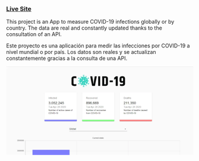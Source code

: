 ### [Live Site](https://virus-covid-19-tracker.netlify.app/)

This project is an App to measure COVID-19 infections globally or by country.
The data are real and constantly updated thanks to the consultation of an API.


Este proyecto es una aplicación para medir las infecciones por COVID-19 a nivel mundial o por país.
Los datos son reales y se actualizan constantemente gracias a la consulta de una API.

![alt text](https://raw.githubusercontent.com/Edi10-developer/Portfolio-Bootstrap/master/img/projects/Covid.webp)

